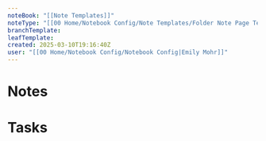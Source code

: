 ```yaml
---
noteBook: "[[Note Templates]]"
noteType: "[[00 Home/Notebook Config/Note Templates/Folder Note Page Template|Folder Note]]"
branchTemplate: 
leafTemplate: 
created: 2025-03-10T19:16:40Z
user: "[[00 Home/Notebook Config/Notebook Config|Emily Mohr]]"
---
```

# Notes
# Tasks
